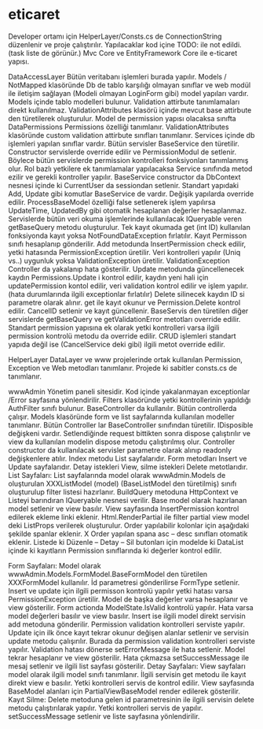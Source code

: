# eticaret
Developer ortamı için
HelperLayer/Consts.cs de ConnectionString düzenlenir ve proje çalıştırılır.
Yapılacaklar kod içine TODO: ile not edildi. (task liste de görünür.)
Mvc Core ve EntityFramework Core ile e-ticaret yapısı.

DataAccessLayer
Bütün veritabanı işlemleri burada yapılır. 
Models / NotMapped klasöründe Db de tablo karşılığı olmayan sınıflar ve web modül ile iletişim sağlayan (Modeli olmayan LoginForm gibi) model yapıları vardır.
Models içinde tablo modelleri bulunur. Validation attirbute tanımlamaları direkt kullanılmaz. ValidationAttributes klasörü içinde mevcut base attirbute den türetilerek oluşturulur. Model de permission yapısı olacaksa sınıfta DataPermissions Permissions özelliği tanımlanır.
ValidationAttributes klasöründe custom validation attirbute sınıfları tanımlanır.
Services içinde db işlemleri yapılan sınıflar vardır. Bütün servisler BaseService den türetilir. Constructor servislerde override edilir ve PermissionModul de setlenir. Böylece bütün servislerde permission kontrolleri fonksiyonları tanımlanmış olur. Rol bazlı yetkilere ek tanımlamalar yapılacaksa Service sınıfında metod ezilir ve gerekli kontroller yapılır. BaseService constructor da DbContext nesnesi içinde ki CurrentUser da sessiondan setlenir. Standart yapıdaki Add, Update gibi komutlar BaseService de vardır. Değişik yapılarda override edilir. ProcessBaseModel özelliği false setlenerek işlem yapılırsa UpdateTime, UpdatedBy gibi otomatik hesaplanan değerler hesaplanmaz.
Servislerde bütün veri okuma işlemlerinde kullanılacak IQueryable veren getBaseQuery metodu oluşturulur.
Tek kayıt okumada get (int ID) kullanılan fonksiyonda kayıt yoksa NotFoundDataException fırlatılır. Kayıt Permisson sınıfı hesaplanıp gönderilir. 
Add metodunda InsertPermission check edilir, yetki hatasında PermissionException üretilir. Veri kontrolleri yapılır (Uniq vs..) uygunluk yoksa ValidationException üretilir. ValidationException Controller da yakalanıp hata gösterilir.
Update metodunda güncellenecek kaydın Permissions.Update i kontrol edilir, kaydın yeni hali için updatePermission kontol edilir, veri validation kontrol edilir ve işlem yapılır. (hata durumlarında ilgili exceptionlar fırlatılır)
Delete silinecek kaydın ID si parametre olarak alınır. get ile kayıt okunur ve Permission.Delete kontrol edilir. CancelID setlenir ve kayıt güncellenir.
BaseServis den türetilen diğer servislerde getBaseQuery ve getValidationError metotları override edilir. Standart permission yapısına ek olarak yetki kontrolleri varsa ilgili permission kontrolü metodu da override edilir. CRUD işlemleri standart yapıda değil ise (CancelService deki gibi) ilgili metot override edilir.

HelperLayer
DataLayer ve www projelerinde ortak kullanılan Permission, Exception ve Web metodları tanımlanır. Projede ki sabitler consts.cs de tanımlanır.

wwwAdmin
Yönetim paneli sitesidir. Kod içinde yakalanmayan exceptionlar /Error sayfasına yönlendirilir.
Filters klasöründe yetki kontrollerinin yapıldığı AuthFilter sınıfı bulunur. BaseController da kullanılır. Bütün controllerda çalışır.
Models klasöründe form ve list sayfalarında kullanılan modeller tanımlanır.
Bütün Controller lar BaseController sınıfından türetilir. IDisposible değişkeni vardır. Setlendiğinde request bittikten sonra dispose çalıştırılır ve view da kullanılan modelin dispose metodu çalıştırılmış olur. 
Controller constructor da kullanılacak servisler parametre olarak alınıp readonly değişkenlere atılır. Index metodu List sayfalarıdır. Form metodları Insert ve Update sayfalarıdır. Detay istekleri View, silme istekleri Delete metotlarıdır.
List Sayfaları:
List sayfalarında model olarak wwwAdmin.Models de oluşturulan XXXListModel (model) (BaseListModel den türetilmiş) sınıfı oluşturulup filter listesi hazırlanır. BuildQuery metoduna HttpContext ve Listeyi barındıran IQueryable nesnesi verilir. Base model olarak hazırlanan model setlenir ve view basılır. View sayfasında InsertPermission kontrol edilerek ekleme linki eklenir. Html.RenderPartial ile filter partial view model deki ListProps verilerek oluşturulur. Order yapılabilir kolonlar için aşağıdaki şekilde spanlar eklenir.
<span class="orderspan" colname="ID">X</span>
Order yapılan spana asc – desc sınıfları otomatik eklenir.
Listede ki Düzenle – Detay – Sil butonları için modelde ki DataList içinde ki kayıtların Permission sınıflarında ki değerler kontrol edilir.

Form Sayfaları: 
Model olarak wwwAdmin.Models.FormModel.BaseFormModel den türetilen XXXFormModel kullanılır. İd parametresi gönderilirse FormType setlenir. Insert ve update için ilgili permisson kontrolü yapılır yetki hatası varsa PermissionException üretilir. Model de başka değerler varsa hesaplanır ve view gösterilir.
Form actionda ModelState.IsValid kontrolü yapılır. Hata varsa model değerleri basılır ve view basılır. Insert ise ilgili model direkt servisin add metoduna gönderilir. Permission validation kontrolleri serviste yapılır. Update için ilk önce kayıt tekrar okunur değişen alanlar setlenir ve servisin update metodu çalışırılır. Burada da permission validation kontrolleri serviste yapılır. Validation hatası dönerse setErrorMessage ile hata setlenir. Model tekrar hesaplanır ve view gösterilir. Hata çıkmazsa setSuccessMessage ile mesaj setlenir ve ilgili list sayfası gösterilir.
Detay Sayfaları:
View sayfaları model olarak ilgili model sınıfı tanımlanır. İlgili servisin get metodu ile kayıt direkt view e basılır. Yetki kontrolleri servis de kontrol edilir. View sayfasında BaseModel alanları için PartialViewBaseModel render edilerek gösterilir.
Kayıt Silme:
Delete metoduna gelen id parametresinin ile ilgili servisin delete metodu çalıştırılarak yapılır. Yetki kontrolleri servis de yapılır. setSuccessMessage setlenir ve liste sayfasına yönlendirilir.
